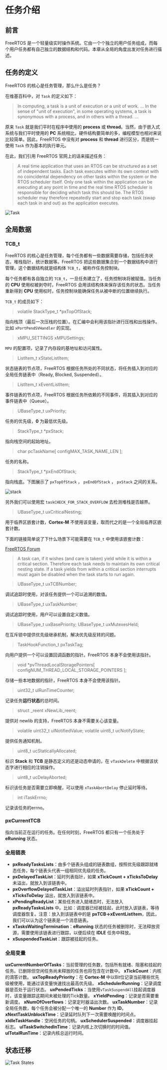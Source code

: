 # 任务介绍

## 前言

FreeRTOS 是一个轻量级实时操作系统。它由一个个独立的用户任务组成，而每个用户任务都有自己独立的数据结构和代码。本章从全局的角度出发对任务进行描述。

## 任务的定义

FreeRTOS 的核心是任务管理，那么什么是任务？

在维基百科中，对 `Task` 的定义如下：

> In computing, a task is a unit of execution or a unit of work.
> ...
> In the sense of "unit of execution", in some operating systems, a task is synonymous with a process, and in others with a thread.
> ...

原来 `Task` 就是我们平时在程序中使用的 **process** 或 **thread**。当然，由于嵌入式系统与我们平时使用的 **PC** 系统相比，硬件结构要简单的多，编程模型也相对来说比较简单。因此，FreeRTOS 中没有对 **process** 和 **thread** 进行区分，而是统一使用 `Task` 作为基本的执行单元。

在此，我们引用 FreeRTOS 官网上的话来描述任务：

> A real time application that uses an RTOS can be structured as a set of independent tasks. Each task executes within its own context with no coincidental dependency on other tasks within the system or the RTOS scheduler itself. Only one task within the application can be executing at any point in time and the real time RTOS scheduler is responsible for deciding which task this should be. The RTOS scheduler may therefore repeatedly start and stop each task (swap each task in and out) as the application executes.

![Task][1]

## 全局数据

### TCB_t

FreeRTOS 的核心是任务管理，每个任务都有一些数据需要存储，包括任务状态，堆栈指针，统计数据等。FreeRTOS 把这些数据集合到一个数据结构中进行管理，这个数据结构就是结构体 `TCB_t`，被称作任务控制块。

每个任务都有各自独立的 `TCB_t`，一旦任务建立了，任务控制块将被赋值。当任务的 **CPU** 使用权被剥夺时，FreeRTOS 会用该结构体来保存该任务的状态。当任务重新得到 **CPU** 使用权时，任务控制块能确保任务从被中断的位置继续执行。

`TCB_t` 的成员如下：

> volatile StackType_t *pxTopOfStack;

指向栈顶（最后一次压栈的位置）。在汇编中会利用该指针进行压栈和出栈操作。比如 `xPortPendSVHandler` 的实现。

> xMPU_SETTINGS xMPUSettings;

`MPU` 的配置项，记录了内存段的基地址和访问属性。

> ListItem_t xStateListItem;

状态链表的节点项，FreeRTOS 根据任务所处的不同状态，将任务插入到对应的全局任务链表中（Ready, Blocked, Suspended）。

> ListItem_t xEventListItem;

事件链表的节点项，FreeRTOS 根据任务所依赖的不同事件，将其插入到对应的事件链表中（Queue）。

> UBaseType_t uxPriority;

任务的优先级，**0** 为最低优先级。

> StackType_t *pxStack;

指向栈空间的起始地址。

> char pcTaskName[ configMAX_TASK_NAME_LEN ];

任务的名称。

> StackType_t *pxEndOfStack;

指向栈底。下图展示了 `pxTopOfStack` ， `pxEndOfStack` ， `pxStack` 之间的关系。

![stack][2]

另外我们可以使用宏 `taskCHECK_FOR_STACK_OVERFLOW` 去检测堆栈是否越界。

> UBaseType_t uxCriticalNesting;

用于临界区嵌套计数，**Cortex-M** 不使用该变量，取而代之的是一个全局临界区嵌套计数。

下面的链接简单说了下什么场景下可能需要在 `TCB_t` 中使用该嵌套计数：

[FreeRTOS Forum][3]

> A task can, if it wishes (and care is taken) yield while it is within a critical section.  Therefore each task needs to maintain its own critical nesting state.  If a task yields from within a critical section interrupts must again be disabled when the task starts to run again.

> UBaseType_t uxTCBNumber;

调试追踪时使用，对该任务提供一个可以追溯的数值。

> UBaseType_t uxTaskNumber;

调试追踪时使用，用户可以设置自定义数值。

> UBaseType_t uxBasePriority;
> UBaseType_t uxMutexesHeld;

在互斥锁中提供优先级继承机制，解决优先级反转的问题。

> TaskHookFunction_t pxTaskTag;

向用户提供一个可以设置回调函数的指针。FreeRTOS 本身不会使用该指针。

> void *pvThreadLocalStoragePointers[ configNUM_THREAD_LOCAL_STORAGE_POINTERS ];

存储一些本地数据的指针，FreeRTOS 本身不会使用该指针。

> uint32_t ulRunTimeCounter;

记录任务**运行状态**的总时间。

> struct _reent xNewLib_reent;

提供对 newlib 的支持，FreeRTOS 本身不需要关心该变量。

> volatile uint32_t ulNotifiedValue;
> volatile uint8_t ucNotifyState;

提供任务通知机制。

> uint8_t ucStaticallyAllocated;

标识 **Stack** 和 **TCB** 是静态定义的还是动态申请的，在 `vTaskDelete` 中根据该状态字进行相应的注销操作。

> uint8_t ucDelayAborted;

标识该任务是否需要立即唤醒，可以使用 `xTaskAbortDelay` 停止延时等待。

> int iTaskErrno;

记录该任务的errno。

### pxCurrentTCB

指向当前正在运行的任务。在任何时刻，FreeRTOS 都只有一个任务处于 **eRunning** 状态。

### 全局链表

 - **pxReadyTasksLists**：由多个链表头组成的链表数组，按照优先级跟踪就绪态任务，每个链表头代表一组相同优先级的任务。
 - **pxDelayedTaskList**：延时列表指针，如果 **xTickCount + xTicksToDelay** 未溢出，就放入到该链表中。
 - **pxOverflowDelayedTaskList**：溢出延时列表指针，如果 **xTickCount + xTicksToDelay** 溢出，就放入到该链表中。
 - **xPendingReadyList**：某些任务进入就绪态时，无法放入 **pxReadyTasksLists** 中。比如：调度器已经被挂起，此时放入该链表，等待调度器恢复。注意：放入到该链表中的是 **pxTCB->xEventListItem**，因此，我们可以认为这个链表是一个消息链表。
 - **xTasksWaitingTermination**：**eRunning** 状态的任务被删除时，无法释放资源，需要使用该链表进行跟踪，以便后续在 **IDLE** 任务中释放。
 - **xSuspendedTaskList**：跟踪被挂起的任务。

### 全局变量

**uxCurrentNumberOfTasks**：当前管理的任务数，包括所有就绪、阻塞和挂起的任务。已删除但空闲任务尚未释放的任务也将包含在计数中。
**xTickCount**：内核的滴答计数。
**uxTopReadyPriority**：在 **Cortex-M** 中以Bit位记录当前哪些优先级被使用，能通过该变量快速找出最高优先级。
**xSchedulerRunning**：记录调度器是否处于运行状态。
**uxPendedTicks**：当使用`vTaskSuspendAll`挂起调度器时，该变量跟踪这期间未被处理的Tick数量。
**xYieldPending**：记录是否需要重新调度。
**xNumOfOverflows**：记录定时器溢出次数。
**uxTaskNumber**：记录全局任务数，每个任务会被分配一个唯一的 **Number** 作为 **ID**。
**xNextTaskUnblockTime**：记录延时队列下一次需要唤醒的时间点。
**xIdleTaskHandle**：空闲任务的句柄。
**uxSchedulerSuspended**：调度器挂起标志。
**ulTaskSwitchedInTime**：记录内核上次切换时的时间值。
**ulTotalRunTime**：记录内核总运行时间。

## 状态迁移

![Task States][4]

 [1]: ./images/task.jpg
 [2]: ./images/stack_growth.jpg
 [3]: https://sourceforge.net/p/freertos/discussion/382005/thread/4b56fac4/
 [4]: ./images/task_states.jpg
